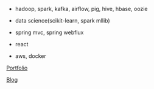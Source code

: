 - hadoop, spark, kafka, airflow, pig, hive, hbase, oozie
- data science(scikit-learn, spark mllib)


- spring mvc, spring webflux
- react
- aws, docker



[Portfolio](https://www.notion.so/Choeunhak-92451136de1042169915d356773d8f9c)

[Blog](https://durumiss.tistory.com/)
